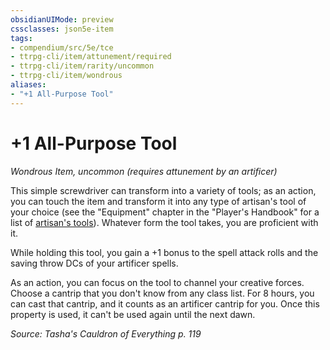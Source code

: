 ```yaml
---
obsidianUIMode: preview
cssclasses: json5e-item
tags:
- compendium/src/5e/tce
- ttrpg-cli/item/attunement/required
- ttrpg-cli/item/rarity/uncommon
- ttrpg-cli/item/wondrous
aliases: 
- "+1 All-Purpose Tool"
---
```

# +1 All-Purpose Tool
*Wondrous Item, uncommon (requires attunement by an artificer)*  


This simple screwdriver can transform into a variety of tools; as an action, you can touch the item and transform it into any type of artisan's tool of your choice (see the "Equipment" chapter in the "Player's Handbook" for a list of [artisan's tools](/3-Mechanics/CLI/items/artisans-tools.md)). Whatever form the tool takes, you are proficient with it.

While holding this tool, you gain a +1 bonus to the spell attack rolls and the saving throw DCs of your artificer spells.

As an action, you can focus on the tool to channel your creative forces. Choose a cantrip that you don't know from any class list. For 8 hours, you can cast that cantrip, and it counts as an artificer cantrip for you. Once this property is used, it can't be used again until the next dawn.

*Source: Tasha's Cauldron of Everything p. 119*